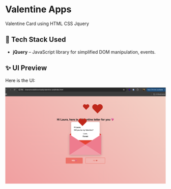 # Valentine Apps
Valentine Card using HTML CSS Jquery

## 🚀 Tech Stack Used
- **jQuery** – JavaScript library for simplified DOM manipulation, events.

## ✨ UI Preview

Here is the UI:

![UI Preview](https://github.com/RonaldGustavo/valentine-card/blob/master/assets/valentine.png)